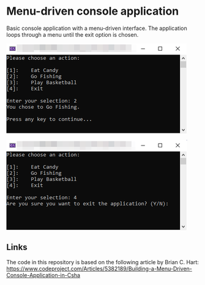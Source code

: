 # Menu-driven console application
Basic console application with a menu-driven interface.
The application loops through a menu until the exit option is chosen.

![Menu option 2](/Media/Menu-Option.png?raw=true "Menu, option 2")

![Menu exit](/Media/Menu-Exit.png?raw=true "Menu, exit")

## Links
The code in this repository is based on the following article by Brian C. Hart:
https://www.codeproject.com/Articles/5382189/Building-a-Menu-Driven-Console-Application-in-Csha
